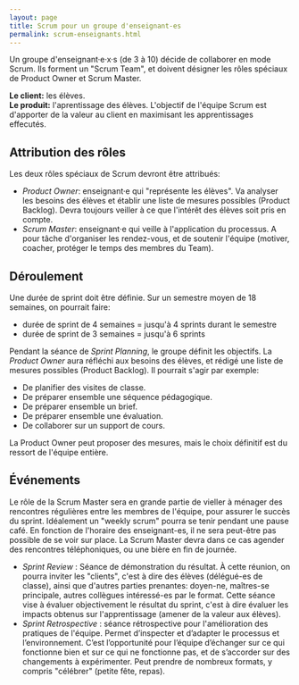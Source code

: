 ```yaml
---
layout: page
title: Scrum pour un groupe d'enseignant-es
permalink: scrum-enseignants.html
---
```


Un groupe d'enseignant·e·x·s (de 3 à 10) décide de collaborer en mode Scrum. Ils forment un "Scrum Team", et doivent désigner les rôles spéciaux de Product Owner et Scrum Master.

**Le client:** les élèves.  
**Le produit:** l'aprentissage des élèves. L'objectif de l'équipe Scrum est d'apporter de la valeur au client en maximisant les apprentissages effecutés.

## Attribution des rôles

Les deux rôles spéciaux de Scrum devront être attribués: 

- *Product Owner*: enseignant·e qui "représente les élèves". Va analyser les besoins des élèves et établir une liste de mesures possibles (Product Backlog). Devra toujours veiller à ce que l'intérêt des élèves soit pris en compte.
- *Scrum Master*: enseignant·e qui veille à l'application du processus. A pour tâche d'organiser les rendez-vous, et de soutenir l'équipe (motiver, coacher, protéger le temps des membres du Team).

## Déroulement

Une durée de sprint doit être définie. Sur un semestre moyen de 18 semaines, on pourrait faire:

- durée de sprint de 4 semaines = jusqu'à 4 sprints durant le semestre
- durée de sprint de 3 semaines = jusqu'à 6 sprints

Pendant la séance de *Sprint Planning*, le groupe définit les objectifs. La *Product Owner* aura réfléchi aux besoins des élèves, et rédigé une liste de mesures possibles (Product Backlog). Il pourrait s'agir par exemple:

- De planifier des visites de classe.
- De préparer ensemble une séquence pédagogique.
- De préparer ensemble un brief.
- De préparer ensemble une évaluation.
- De collaborer sur un support de cours.

La Product Owner peut proposer des mesures, mais le choix définitif est du ressort de l'équipe entière.

## Événements

Le rôle de la Scrum Master sera en grande partie de vieller à ménager des rencontres régulières entre les membres de l'équipe, pour assurer le succès du sprint. Idéalement un "weekly scrum" pourra se tenir pendant une pause café. En fonction de l'horaire des enseignant-es, il ne sera peut-être pas possible de se voir sur place. La Scrum Master devra dans ce cas agender des rencontres téléphoniques, ou une bière en fin de journée.

- *Sprint Review* : Séance de démonstration du résultat. À cette réunion, on pourra inviter les "clients", c'est à dire des élèves (délégué-es de classe), ainsi que d'autres parties prenantes: doyen-ne, maîtres-se principale, autres collègues intéressé-es par le format. Cette séance vise à évaluer objectivement le résultat du sprint, c'est à dire évaluer les impacts obtenus sur l'apprentissage (amener de la valeur aux élèves).
- *Sprint Retrospective* : séance rétrospective pour l'amélioration des pratiques de l'équipe. Permet d’inspecter et d’adapter le processus et l’environnement. C’est l’opportunité pour l’équipe d’échanger sur ce qui fonctionne bien et sur ce qui ne fonctionne pas, et de s’accorder sur des changements à expérimenter. Peut prendre de nombreux formats, y compris "célébrer" (petite fête, repas).
